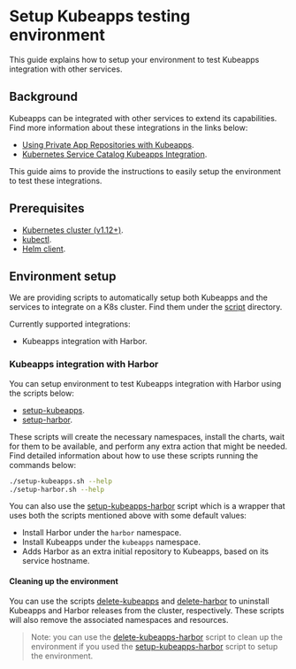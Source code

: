 # Setup Kubeapps testing environment

This guide explains how to setup your environment to test Kubeapps integration with other services.

## Background

Kubeapps can be integrated with other services to extend its capabilities. Find more information about these integrations in the links below:

- [Using Private App Repositories with Kubeapps](../user/private-app-repository.md).
- [Kubernetes Service Catalog Kubeapps Integration](../user/service-catalog.md).

This guide aims to provide the instructions to easily setup the environment to test these integrations.

## Prerequisites

- [Kubernetes cluster (v1.12+)](https://kubernetes.io/docs/setup/pick-right-solution/).
- [kubectl](https://kubernetes.io/docs/tasks/tools/install-kubectl/).
- [Helm client](https://helm.sh/docs/intro/install/).

## Environment setup

We are providing scripts to automatically setup both Kubeapps and the services to integrate on a K8s cluster. Find them under the [script](../../script) directory.

Currently supported integrations:

- Kubeapps integration with Harbor.

### Kubeapps integration with Harbor

You can setup environment to test Kubeapps integration with Harbor using the scripts below:

- [setup-kubeapps](../../script/setup-kubeapps.sh).
- [setup-harbor](../../script/setup-harbor.sh).

These scripts will create the necessary namespaces, install the charts, wait for them to be available, and perform any extra action that might be needed. Find detailed information about how to use these scripts running the commands below:

```bash
./setup-kubeapps.sh --help
./setup-harbor.sh --help
```

You can also use the [setup-kubeapps-harbor](../../script/setup-kubeapps-harbor.sh) script which is a wrapper that uses both the scripts mentioned above with some default values:

- Install Harbor under the `harbor` namespace.
- Install Kubeapps under the `kubeapps` namespace.
- Adds Harbor as an extra initial repository to Kubeapps, based on its service hostname.

#### Cleaning up the environment

You can use the scripts [delete-kubeapps](../../script/delete-kubeapps.sh) and [delete-harbor](../../script/delete-harbor.sh) to uninstall Kubeapps and Harbor releases from the cluster, respectively. These scripts will also remove the associated namespaces and resources.

> Note: you can use the [delete-kubeapps-harbor](../../script/delete-kubeapps-harbor.sh) script to clean up the environment if you used the [setup-kubeapps-harbor](../../script/setup-kubeapps-harbor.sh) script to setup the environment.
